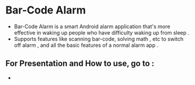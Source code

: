 # Bar-Code Alarm
- Bar-Code Alarm is a smart Android alarm application that's more effective in waking up people who have difficulty waking up from sleep .
- Supports features like scanning bar-code, solving math , etc to switch off alarm , and all the basic features of a normal alarm app .

## For Presentation and How to use, go to :
- 
